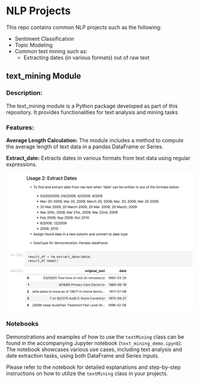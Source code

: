 # NLP Projects 

This repo contains common NLP projects such as the following:
* Sentiment Classification 
* Topic Modeling
* Common text mining such as: 
    - Extracting dates (in various formats) out of raw text

## text_mining Module 

### Description: ### 
The text_mining module is a Python package developed as part of this repository. It provides functionalities for text analysis and mining tasks

### Features: ### 
**Average Length Calculation:** The module includes a method to compute the average length of text data in a pandas DataFrame or Series.

**Extract_date:** Extracts dates in various formats from text data using regular expressions. 

![img](doc/date_extraction.png)

### Notebooks 
Demonstrations and examples of how to use the `textMining` class can be found in the accompanying Jupyter notebook (`text_mining_demo.ipynb`). The notebook showcases various use cases, including text analysis and date extraction tasks, using both DataFrame and Series inputs. 

Please refer to the notebook for detailed explanations and step-by-step instructions on how to utilize the `textMining` class in your projects.






